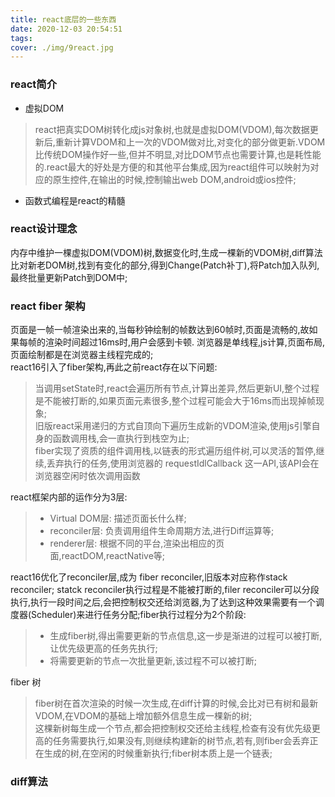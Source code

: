 ```yaml
---
title: react底层的一些东西
date: 2020-12-03 20:54:51
tags:
cover: ./img/9react.jpg
---
```

### react简介
+ 虚拟DOM
>react把真实DOM树转化成js对象树,也就是虚拟DOM(VDOM),每次数据更新后,重新计算VDOM和上一次的VDOM做对比,对变化的部分做更新.VDOM比传统DOM操作好一些,但并不明显,对比DOM节点也需要计算,也是耗性能的.react最大的好处是方便的和其他平台集成,因为react组件可以映射为对应的原生控件,在输出的时候,控制输出web DOM,android或ios控件;
+ 函数式编程是react的精髓
### react设计理念
内存中维护一棵虚拟DOM(VDOM)树,数据变化时,生成一棵新的VDOM树,diff算法比对新老DOM树,找到有变化的部分,得到Change(Patch补丁),将Patch加入队列,最终批量更新Patch到DOM中;
### react fiber 架构
页面是一帧一帧渲染出来的,当每秒钟绘制的帧数达到60帧时,页面是流畅的,故如果每帧的渲染时间超过16ms时,用户会感到卡顿. 浏览器是单线程,js计算,页面布局,页面绘制都是在浏览器主线程完成的;   
react16引入了fiber架构,再此之前react存在以下问题:   
>当调用setState时,react会遍历所有节点,计算出差异,然后更新UI,整个过程是不能被打断的,如果页面元素很多,整个过程可能会大于16ms而出现掉帧现象;   
>旧版react采用递归的方式自顶向下遍历生成新的VDOM渲染,使用js引擎自身的函数调用栈,会一直执行到栈空为止;   
>fiber实现了资质的组件调用栈,以链表的形式遍历组件树,可以灵活的暂停,继续,丢弃执行的任务,使用浏览器的 requestIdlCallback 这一API,该API会在浏览器空闲时依次调用函数

react框架内部的运作分为3层:
>+ Virtual DOM层: 描述页面长什么样;
>+ reconciler层: 负责调用组件生命周期方法,进行Diff运算等;
>+ renderer层: 根据不同的平台,渲染出相应的页面,reactDOM,reactNative等;

react16优化了reconciler层,成为 fiber reconciler,旧版本对应称作stack reconciler; statck reconciler执行过程是不能被打断的,filer reconciler可以分段执行,执行一段时间之后,会把控制权交还给浏览器,为了达到这种效果需要有一个调度器(Scheduler)来进行任务分配;fiber执行过程分为2个阶段:
>+ 生成fiber树,得出需要更新的节点信息,这一步是渐进的过程可以被打断,让优先级更高的任务先执行;
>+ 将需要更新的节点一次批量更新,该过程不可以被打断;

fiber 树 
>fiber树在首次渲染的时候一次生成,在diff计算的时候,会比对已有树和最新VDOM,在VDOM的基础上增加额外信息生成一棵新的树;   
>这棵新树每生成一个节点,都会把控制权交还给主线程,检查有没有优先级更高的任务需要执行,如果没有,则继续构建新的树节点,若有,则fiber会丢弃正在生成的树,在空闲的时候重新执行;fiber树本质上是一个链表;
### diff算法

